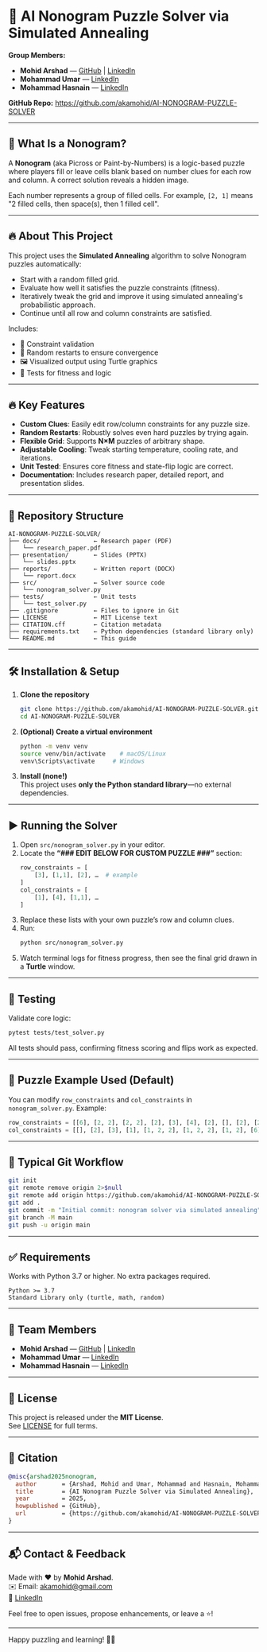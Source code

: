 
# 🧩 AI Nonogram Puzzle Solver via Simulated Annealing

**Group Members:**  
- **Mohid Arshad** — [GitHub](https://github.com/akamohid) | [LinkedIn](https://linkedin.com/in/mohid-arshad-347180235/)  
- **Mohammad Umar** — [LinkedIn](https://www.linkedin.com/in/mohammad-umar-1147a62a6/)  
- **Mohammad Hasnain** — [LinkedIn](https://www.linkedin.com/in/mohammad-hasnain-3670452a7/)

**GitHub Repo:** https://github.com/akamohid/AI-NONOGRAM-PUZZLE-SOLVER

---

## 📖 What Is a Nonogram?

A **Nonogram** (aka Picross or Paint-by-Numbers) is a logic-based puzzle where players fill or leave cells blank based on number clues for each row and column. A correct solution reveals a hidden image.

Each number represents a group of filled cells. For example, `[2, 1]` means "2 filled cells, then space(s), then 1 filled cell".

---

## 🔥 About This Project

This project uses the **Simulated Annealing** algorithm to solve Nonogram puzzles automatically:

- Start with a random filled grid.
- Evaluate how well it satisfies the puzzle constraints (fitness).
- Iteratively tweak the grid and improve it using simulated annealing's probabilistic approach.
- Continue until all row and column constraints are satisfied.

Includes:
- 🧠 Constraint validation
- 🔁 Random restarts to ensure convergence
- 🖼 Visualized output using Turtle graphics
- 🧪 Tests for fitness and logic

---

## 🔥 Key Features

- **Custom Clues**: Easily edit row/column constraints for any puzzle size.  
- **Random Restarts**: Robustly solves even hard puzzles by trying again.  
- **Flexible Grid**: Supports **N×M** puzzles of arbitrary shape.  
- **Adjustable Cooling**: Tweak starting temperature, cooling rate, and iterations.  
- **Unit Tested**: Ensures core fitness and state-flip logic are correct.  
- **Documentation**: Includes research paper, detailed report, and presentation slides.

---

## 📂 Repository Structure

```
AI-NONOGRAM-PUZZLE-SOLVER/
├── docs/               ← Research paper (PDF)
│   └── research_paper.pdf
├── presentation/       ← Slides (PPTX)
│   └── slides.pptx
├── reports/            ← Written report (DOCX)
│   └── report.docx
├── src/                ← Solver source code
│   └── nonogram_solver.py
├── tests/              ← Unit tests
│   └── test_solver.py
├── .gitignore          ← Files to ignore in Git
├── LICENSE             ← MIT License text
├── CITATION.cff        ← Citation metadata
├── requirements.txt    ← Python dependencies (standard library only)
└── README.md           ← This guide
```

---

## 🛠 Installation & Setup

1. **Clone the repository**  
   ```bash
   git clone https://github.com/akamohid/AI-NONOGRAM-PUZZLE-SOLVER.git
   cd AI-NONOGRAM-PUZZLE-SOLVER
   ```

2. **(Optional) Create a virtual environment**  
   ```bash
   python -m venv venv
   source venv/bin/activate    # macOS/Linux  
   venv\Scripts\activate     # Windows
   ```

3. **Install (none!)**  
   This project uses **only the Python standard library**—no external dependencies.

---

## ▶️ Running the Solver

1. Open `src/nonogram_solver.py` in your editor.  
2. Locate the **“### EDIT BELOW FOR CUSTOM PUZZLE ###”** section:  
   ```python
   row_constraints = [
       [3], [1,1], [2], …  # example
   ]
   col_constraints = [
       [1], [4], [1,1], …
   ]
   ```  
3. Replace these lists with your own puzzle’s row and column clues.  
4. Run:
   ```bash
   python src/nonogram_solver.py
   ```  
5. Watch terminal logs for fitness progress, then see the final grid drawn in a **Turtle** window.

---

## 🧪 Testing

Validate core logic:

```bash
pytest tests/test_solver.py
```

All tests should pass, confirming fitness scoring and flips work as expected.

---

## 📐 Puzzle Example Used (Default)

You can modify `row_constraints` and `col_constraints` in `nonogram_solver.py`. Example:

```python
row_constraints = [[6], [2, 2], [2, 2], [2], [3], [4], [2], [], [2], [2]]
col_constraints = [[], [2], [3], [1], [1, 2, 2], [1, 2, 2], [1, 2], [6], [4], []]
```

---

## 💾 Typical Git Workflow

```bash
git init
git remote remove origin 2>$null
git remote add origin https://github.com/akamohid/AI-NONOGRAM-PUZZLE-SOLVER.git
git add .
git commit -m "Initial commit: nonogram solver via simulated annealing"
git branch -M main
git push -u origin main
```

---

## ✅ Requirements

Works with Python 3.7 or higher. No extra packages required.

```
Python >= 3.7
Standard Library only (turtle, math, random)
```

---

## 👥 Team Members

- **Mohid Arshad** — [GitHub](https://github.com/akamohid) | [LinkedIn](https://linkedin.com/in/mohid-arshad-347180235/)  
- **Mohammad Umar** — [LinkedIn](https://www.linkedin.com/in/mohammad-umar-1147a62a6/)  
- **Mohammad Hasnain** — [LinkedIn](https://www.linkedin.com/in/mohammad-hasnain-3670452a7/)  

---

## 📄 License

This project is released under the **MIT License**.  
See [LICENSE](LICENSE) for full terms. 

---

## 📖 Citation

```bibtex
@misc{arshad2025nonogram,
  author       = {Arshad, Mohid and Umar, Mohammad and Hasnain, Mohammad},
  title        = {AI Nonogram Puzzle Solver via Simulated Annealing},
  year         = 2025,
  howpublished = {GitHub},
  url          = {https://github.com/akamohid/AI-NONOGRAM-PUZZLE-SOLVER}
}
```

---

## 📬 Contact & Feedback

Made with ❤️ by **Mohid Arshad**.  
✉️ Email: akamohid@gmail.com  
🔗 [LinkedIn](https://linkedin.com/in/mohid-arshad-347180235/)  

Feel free to open issues, propose enhancements, or leave a ⭐!

---

Happy puzzling and learning! 🐢✨

